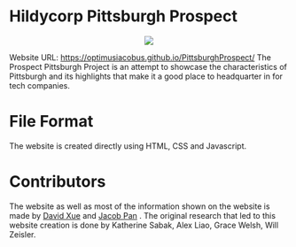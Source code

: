 # Hildycorp Pittsburgh Prospect
<p align="center">
  <img src="https://github.com/OptimusIacobus/PittsburghProspect/raw/master/images/preview.PNG">
</p>

Website URL: https://optimusiacobus.github.io/PittsburghProspect/
The Prospect Pittsburgh Project is an attempt to showcase the characteristics of Pittsburgh 
and its highlights that make it a good place to headquarter in for tech companies.

# File Format 
The website is created directly using HTML, CSS and Javascript.

# Contributors
The website as well as most of the information shown on the website is made by [David Xue](https://github.com/Linusky17) and [Jacob Pan](https://github.com/OptimusIacobus) .
The original research that led to this website creation is done by Katherine Sabak, Alex Liao, Grace Welsh, Will Zeisler.
